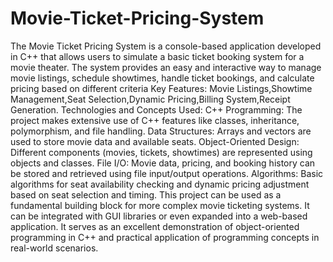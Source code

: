 # Movie-Ticket-Pricing-System
The Movie Ticket Pricing System is a console-based application developed in C++ that allows users to simulate a basic ticket booking system for a movie theater. The system provides an easy and interactive way to manage movie listings, schedule showtimes, handle ticket bookings, and calculate pricing based on different criteria
Key Features: Movie Listings,Showtime Management,Seat Selection,Dynamic Pricing,Billing System,Receipt Generation.
Technologies and Concepts Used:
C++ Programming: The project makes extensive use of C++ features like classes, inheritance, polymorphism, and file handling.
Data Structures: Arrays and vectors are used to store movie data and available seats.
Object-Oriented Design: Different components (movies, tickets, showtimes) are represented using objects and classes.
File I/O: Movie data, pricing, and booking history can be stored and retrieved using file input/output operations.
Algorithms: Basic algorithms for seat availability checking and dynamic pricing adjustment based on seat selection and timing.
This project can be used as a fundamental building block for more complex movie ticketing systems. It can be integrated with GUI libraries or even expanded into a web-based application. It serves as an excellent demonstration of object-oriented programming in C++ and practical application of programming concepts in real-world scenarios.
